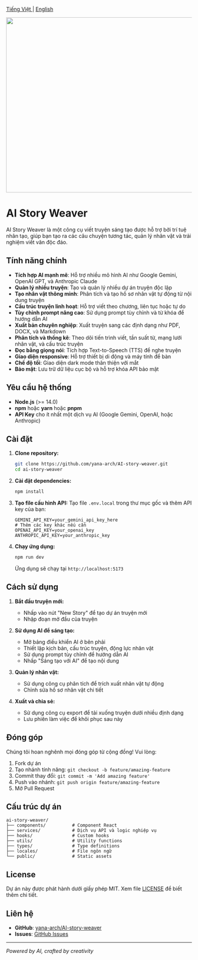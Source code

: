 <a href="./README.md"> Tiếng Việt </a> | <a href="./README_EN.md"> English </a>

<div align="center">
<img width="1200" height="475" alt="GHBanner" src="https://github.com/user-attachments/assets/0aa67016-6eaf-458a-adb2-6e31a0763ed6" />
</div>

# AI Story Weaver

AI Story Weaver là một công cụ viết truyện sáng tạo được hỗ trợ bởi trí tuệ nhân tạo, giúp bạn tạo ra các câu chuyện tương tác, quản lý nhân vật và trải nghiệm viết văn độc đáo.

## Tính năng chính

- **Tích hợp AI mạnh mẽ**: Hỗ trợ nhiều mô hình AI như Google Gemini, OpenAI GPT, và Anthropic Claude
- **Quản lý nhiều truyện**: Tạo và quản lý nhiều dự án truyện độc lập
- **Tạo nhân vật thông minh**: Phân tích và tạo hồ sơ nhân vật tự động từ nội dung truyện
- **Cấu trúc truyện linh hoạt**: Hỗ trợ viết theo chương, liên tục hoặc tự do
- **Tùy chỉnh prompt nâng cao**: Sử dụng prompt tùy chỉnh và từ khóa để hướng dẫn AI
- **Xuất bản chuyên nghiệp**: Xuất truyện sang các định dạng như PDF, DOCX, và Markdown
- **Phân tích và thống kê**: Theo dõi tiến trình viết, tần suất từ, mạng lưới nhân vật, và cấu trúc truyện
- **Đọc bằng giọng nói**: Tích hợp Text-to-Speech (TTS) để nghe truyện
- **Giao diện responsive**: Hỗ trợ thiết bị di động và máy tính để bàn
- **Chế độ tối**: Giao diện dark mode thân thiện với mắt
- **Bảo mật**: Lưu trữ dữ liệu cục bộ và hỗ trợ khóa API bảo mật

## Yêu cầu hệ thống

- **Node.js** (>= 14.0)
- **npm** hoặc **yarn** hoặc **pnpm**
- **API Key** cho ít nhất một dịch vụ AI (Google Gemini, OpenAI, hoặc Anthropic)

## Cài đặt

1. **Clone repository:**
   ```bash
   git clone https://github.com/yana-arch/AI-story-weaver.git
   cd ai-story-weaver
   ```

2. **Cài đặt dependencies:**
   ```bash
   npm install
   ```

3. **Tạo file cấu hình API:**
   Tạo file `.env.local` trong thư mục gốc và thêm API key của bạn:

   ```env
   GEMINI_API_KEY=your_gemini_api_key_here
   # Thêm các key khác nếu cần
   OPENAI_API_KEY=your_openai_key
   ANTHROPIC_API_KEY=your_anthropic_key
   ```

4. **Chạy ứng dụng:**
   ```bash
   npm run dev
   ```

   Ứng dụng sẽ chạy tại `http://localhost:5173`

## Cách sử dụng

1. **Bắt đầu truyện mới:**
   - Nhấp vào nút "New Story" để tạo dự án truyện mới
   - Nhập đoạn mở đầu của truyện

2. **Sử dụng AI để sáng tạo:**
   - Mở bảng điều khiển AI ở bên phải
   - Thiết lập kịch bản, cấu trúc truyện, động lực nhân vật
   - Sử dụng prompt tùy chỉnh để hướng dẫn AI
   - Nhấp "Sáng tạo với AI" để tạo nội dung

3. **Quản lý nhân vật:**
   - Sử dụng công cụ phân tích để trích xuất nhân vật tự động
   - Chỉnh sửa hồ sơ nhân vật chi tiết

4. **Xuất và chia sẻ:**
   - Sử dụng công cụ export để tải xuống truyện dưới nhiều định dạng
   - Lưu phiên làm việc để khôi phục sau này

## Đóng góp

Chúng tôi hoan nghênh mọi đóng góp từ cộng đồng! Vui lòng:

1. Fork dự án
2. Tạo nhánh tính năng: `git checkout -b feature/amazing-feature`
3. Commit thay đổi: `git commit -m 'Add amazing feature'`
4. Push vào nhánh: `git push origin feature/amazing-feature`
5. Mở Pull Request

## Cấu trúc dự án

```
ai-story-weaver/
├── components/          # Component React
├── services/            # Dịch vụ API và logic nghiệp vụ
├── hooks/               # Custom hooks
├── utils/               # Utility functions
├── types/               # Type definitions
├── locales/             # File ngôn ngữ
└── public/              # Static assets
```

## License

Dự án này được phát hành dưới giấy phép MIT. Xem file [LICENSE](LICENSE) để biết thêm chi tiết.

## Liên hệ

- **GitHub**: [yana-arch/AI-story-weaver](https://github.com/yana-arch/AI-story-weaver)
- **Issues**: [GitHub Issues](https://github.com/yana-arch/AI-story-weaver/issues)

---

*Powered by AI, crafted by creativity*
